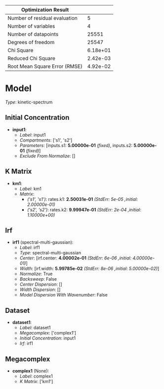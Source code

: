 | Optimization Result           |          |
|-------------------------------|----------|
| Number of residual evaluation | 5        |
| Number of variables           | 4        |
| Number of datapoints          | 25551    |
| Degrees of freedom            | 25547    |
| Chi Square                    | 6.18e+01 |
| Reduced Chi Square            | 2.42e-03 |
| Root Mean Square Error (RMSE) | 4.92e-02 |

# Model

_Type_: kinetic-spectrum

## Initial Concentration

* **input1**:
  * *Label*: input1
  * *Compartments*: ['s1', 's2']
  * *Parameters*: [inputs.s1: **5.00000e-01** *(fixed)*, inputs.s2: **5.00000e-01** *(fixed)*]
  * *Exclude From Normalize*: []

## K Matrix

* **km1**:
  * *Label*: km1
  * *Matrix*: 
    * *('s1', 's1')*: rates.k1: **2.50031e-01** *(StdErr: 5e-05 ,initial: 2.00000e-01)*
    * *('s2', 's2')*: rates.k2: **9.99947e-01** *(StdErr: 2e-04 ,initial: 1.10000e+00)*
  

## Irf

* **irf1** (spectral-multi-gaussian):
  * *Label*: irf1
  * *Type*: spectral-multi-gaussian
  * *Center*: [irf.center: **4.00002e-01** *(StdErr: 6e-06 ,initial: 4.00000e-01)*]
  * *Width*: [irf.width: **5.99785e-02** *(StdErr: 8e-06 ,initial: 5.00000e-02)*]
  * *Normalize*: True
  * *Backsweep*: False
  * *Center Dispersion*: []
  * *Width Dispersion*: []
  * *Model Dispersion With Wavenumber*: False

## Dataset

* **dataset1**:
  * *Label*: dataset1
  * *Megacomplex*: ['complex1']
  * *Initial Concentration*: input1
  * *Irf*: irf1

## Megacomplex

* **complex1** (None):
  * *Label*: complex1
  * *K Matrix*: ['km1']

